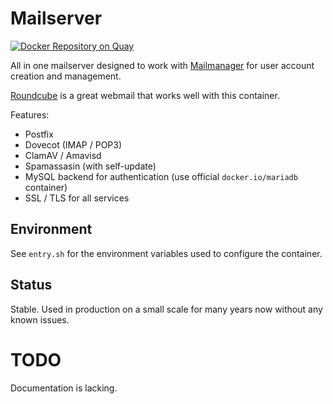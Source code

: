 # Mailserver

[![Docker Repository on Quay](https://quay.io/repository/panubo/mailserver/status "Docker Repository on Quay")](https://quay.io/repository/panubo/mailserver)

All in one mailserver designed to work with [Mailmanager](https://github.com/voltgrid/mailmanager) for user account creation and management.

[Roundcube](https://github.com/macropin/docker-roundcube) is a great webmail
that works well with this container.

Features:

- Postfix
- Dovecot (IMAP / POP3)
- ClamAV / Amavisd
- Spamassasin (with self-update)
- MySQL backend for authentication (use official `docker.io/mariadb` container)
- SSL / TLS for all services

## Environment

See `entry.sh` for the environment variables used to configure the container.

## Status

Stable. Used in production on a small scale for many years now
without any known issues.

# TODO

Documentation is lacking.
